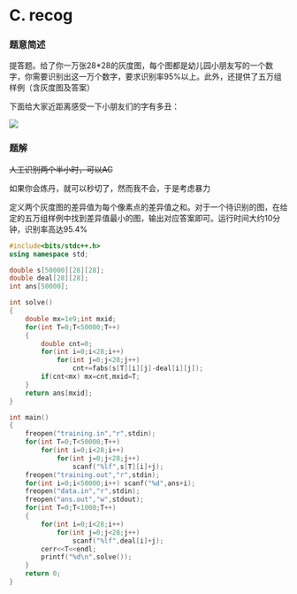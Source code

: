﻿# C. recog

### 题意简述

提答题。给了你一万张28\*28的灰度图，每个图都是幼儿园小朋友写的一个数字，你需要识别出这一万个数字，要求识别率95%以上。此外，还提供了五万组样例（含灰度图及答案）

下面给大家近距离感受一下小朋友们的字有多丑：

![](http://www.ebola.pro/images/xsyr1534_c_1.png)

### 题解

~~人工识别两个半小时，可以AC~~

如果你会炼丹，就可以秒切了，然而我不会，于是考虑暴力

定义两个灰度图的差异值为每个像素点的差异值之和。对于一个待识别的图，在给定的五万组样例中找到差异值最小的图，输出对应答案即可。运行时间大约10分钟，识别率高达95.4%

```cpp
#include<bits/stdc++.h>
using namespace std;

double s[50000][28][28];
double deal[28][28];
int ans[50000];

int solve()
{
    double mx=1e9;int mxid;
    for(int T=0;T<50000;T++)
    {
        double cnt=0;
        for(int i=0;i<28;i++)
            for(int j=0;j<28;j++)
                cnt+=fabs(s[T][i][j]-deal[i][j]);
        if(cnt<mx) mx=cnt,mxid=T;
    }
    return ans[mxid];
}

int main()
{
    freopen("training.in","r",stdin);
    for(int T=0;T<50000;T++)
        for(int i=0;i<28;i++)
            for(int j=0;j<28;j++)
                scanf("%lf",s[T][i]+j);
    freopen("training.out","r",stdin);
    for(int i=0;i<50000;i++) scanf("%d",ans+i);
    freopen("data.in","r",stdin);
    freopen("ans.out","w",stdout);
    for(int T=0;T<1000;T++)
    {
        for(int i=0;i<28;i++)
            for(int j=0;j<28;j++)
                scanf("%lf",deal[i]+j);
        cerr<<T<<endl;
        printf("%d\n",solve());
    }
    return 0;
}
```

